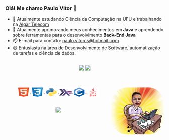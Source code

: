### Olá! Me chamo Paulo Vitor 👋
- 🔭 Atualmente estudando Ciência da Computação na UFU e trabalhando na [Algar Telecom](https://algartelecom.com.br)
- 🌱 Atualmente aprimorando meus conhecimentos em **Java** e aprendendo sobre ferramentas para o desenvolvimento **Back-End Java** 
- 📫 E-mail para contato: paulo.vitorcs@hotmail.com
- 😄 Entusiasta na área de Desenvolvimento de Software, automatização de tarefas e ciência de dados.
##
<div align="center">
  <a href="https://github.com/Paulo-vitorCS">
  <img height="180em" src="https://github-readme-stats.vercel.app/api?username=Paulo-vitorCS&show_icons=true&theme=dracula&include_all_commits=true&count_private=true"/>
  <img height="180em" src="https://github-readme-stats.vercel.app/api/top-langs/?username=Paulo-vitorCS&layout=compact&langs_count=7&theme=dracula"/>
</div>
<br><br>
<div style="display: inline_block" align="center"><br>
  <img align="center" alt="Paulo-HTML" height="30" width="40" src="https://raw.githubusercontent.com/devicons/devicon/master/icons/html5/html5-original.svg">
  <img align="center" alt="Paulo-CSS" height="30" width="40" src="https://raw.githubusercontent.com/devicons/devicon/master/icons/css3/css3-original.svg">
  <img align="center" alt="Paulo-Python" height="30" width="40" src="https://raw.githubusercontent.com/devicons/devicon/master/icons/python/python-original.svg">
  <img align = "center" alt = "Paulo-Haskell" height = "30" width = "40" src = "https://raw.githubusercontent.com/devicons/devicon/master/icons/haskell/haskell-original.svg">
  <img align = "center" alt = "Paulo-C" height = "30" width = "40" src = "https://raw.githubusercontent.com/devicons/devicon/master/icons/c/c-original.svg">
  <img align="center" alt="Paulo-Java" height="30" width="40" src="https://raw.githubusercontent.com/devicons/devicon/master/icons/java/java-plain-wordmark.svg">
  <img align="right" alt="Paulo-pic" height="150" style="border-radius:50px;" src="https://github.com/Paulo-vitorCS/Paulo-vitorCS/blob/main/me-cartoon.png">
</div>
<br><br>
<div align="center">
  <a href = "https://www.linkedin.com/in/paulo-vitor-costa/" target = "_blank"> <img src = "https://img.shields.io/badge/LinkedIn-0077B5?style=for-the-badge&logo=linkedin&logoColor=white" target = "_blank"> </a>  
</div>
<br>
